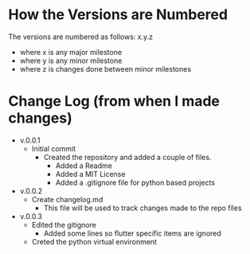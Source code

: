 # How the Versions are Numbered
The versions are numbered as follows: x.y.z
- where x is any major milestone
- where y is any minor milestone
- where z is changes done between minor milestones

# Change Log (from when I made changes)
- v.0.0.1
  - Initial commit
    - Created the repository and added a couple of files.
      - Added a Readme
      - Added a MIT License
      - Added a .gitignore file for python based projects
- v.0.0.2
  - Create changelog.md
    - This file will be used to track changes made to the repo files
- v.0.0.3
  - Edited the gitignore
    - Added some lines so flutter specific items are ignored
  - Creted the python virtual environment
